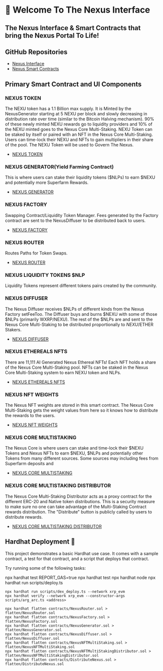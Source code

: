 # 🌌 Welcome To The Nexus Interface

## The Nexus Interface & Smart Contracts that bring the Nexus Portal To Life!

## GitHub Repositories
- [Nexus Interface](https://github.com/nexusportal/nexus-interface)
- [Nexus Smart Contracts](https://github.com/nexusportal/nexus-smartcontracts)

## Primary Smart Contract and UI Components

### NEXUS TOKEN
The NEXU token has a 1.1 Billion max supply. It is Minted by the NexusGenerator starting at 5 NEXU per block and slowly decreasing in distribution rate over time (similar to the Bitcoin Halving mechanism). 90% of these newly minted NEXU rewards go to liquidity providers and 10% of the NEXU minted goes to the Nexus Core Multi-Staking. NEXU Token can be staked by itself or paired with an NFT in the Nexus Core Multi-Staking. Users can time-lock their NEXU and NFTs to gain multipliers in their share of the pool. The NEXU Token will be used to Govern The Nexus.
- [NEXUS TOKEN](https://github.com/nexusportal/nexus-smartcontracts/blob/main/contracts/NexusToken.sol)

### NEXUS GENERATOR(Yield Farming Contract)
This is where users can stake their liquidity tokens ($NLPs) to earn $NEXU and potentially more Superfarm Rewards.
- [NEXUS GENERATOR](https://github.com/nexusportal/nexus-smartcontracts/blob/main/contracts/NexusGenerator.sol)

### NEXUS FACTORY
Swapping Contract/Liquidity Token Manager. Fees generated by the Factory contract are sent to the NexusDiffuser to be distributed back to users.
- [NEXUS FACTORY](https://github.com/nexusportal/nexus-smartcontracts/blob/main/contracts/NexusFactory.sol)

### NEXUS ROUTER
Routes Paths for Token Swaps.
- [NEXUS ROUTER](https://github.com/nexusportal/nexus-smartcontracts/blob/main/contracts/NexusRouter.sol)

### NEXUS LIQUIDITY TOKENS $NLP
Liquidity Tokens represent different tokens pairs created by the community.

### NEXUS DIFFUSER
The Nexus Diffuser receives $NLPs of different kinds from the Nexus Factory setFeeToo. The Diffuser buys and burns $NEXU with some of those $NLPs (primarily WXRP/NEXU). The rest of the $NLPs are and sent to the Nexus Core Multi-Staking to be distributed proportionally to $NEXU/$ETHER Stakers.
- [NEXUS DIFFUSER](https://github.com/nexusportal/nexus-smartcontracts/blob/main/contracts/NexusDiffuser.sol)

### NEXUS ETHEREALS NFTS
There are 11,111 AI Generated Nexus Ethereal NFTs! Each NFT holds a share of the Nexus Core Multi-Staking pool. NFTs can be staked in the Nexus Core Multi-Staking system to earn NEXU token and NLPs.
- [NEXUS ETHEREALS NFTS](https://github.com/nexusportal/nexus-smartcontracts/blob/main/contracts/NexusNFT.sol)

### NEXUS NFT WEIGHTS
The Nexus NFT weights are stored in this smart contract. The Nexus Core Multi-Staking gets the weight values from here so it knows how to distribute the rewards to the users.
- [NEXUS NFT WEIGHTS](https://github.com/nexusportal/nexus-smartcontracts/blob/main/contracts/NexusNFTWeight.sol)

### NEXUS CORE MULTISTAKING
The Nexus Core is where users can stake and time-lock their $NEXU Tokens and Nexus NFTs to earn $NEXU, $NLPs and potentially other Tokens from many different sources. Some sources may including fees from Superfarm deposits and
- [NEXUS CORE MULTISTAKING](https://github.com/nexusportal/nexus-smartcontracts/blob/main/contracts/NexusNFTMultiStaking.sol)

### NEXUS CORE MULTISTAKING DISTRIBUTOR
The Nexus Core Multi-Staking Distributor acts as a proxy contract for the different ERC-20 and Native token distributions. This is a security measure to make sure no one can take advantage of the Multi-Staking Contract rewards distribution. The "Distribute" button is publicly called by users to distribute rewards.
- [NEXUS CORE MULTISTAKING DISTRIBUTOR](https://github.com/nexusportal/nexus-smartcontracts/blob/main/contracts/NexusNFTMultiStakingDistributor.sol)

 
## Hardhat Deployment 🚀

This project demonstrates a basic Hardhat use case. It comes with a sample contract, a test for that contract, and a script that deploys that contract.

Try running some of the following tasks:

npx hardhat test
REPORT_GAS=true npx hardhat test
npx hardhat node
npx hardhat run scripts/deploy.ts
```
npx hardhat run scripts/dex_deploy.ts --network xrp_evm
npx hardhat verify --network xrp_evm --constructor-args scripts/arg_arc.ts <address> 

npx hardhat flatten contracts/NexusRouter.sol > flatten/NexusRouter.sol
npx hardhat flatten contracts/NexusFactory.sol > flatten/NexusFactory.sol
npx hardhat flatten contracts/NexusGenerator.sol > flatten/NexusGenerator.sol
npx hardhat flatten contracts/NexusDiffuser.sol > flatten/NexusDiffuser.sol
npx hardhat flatten contracts/NexusNFTMultiStaking.sol > flatten/NexusNFTMultiStaking.sol
npx hardhat flatten contracts/NexusNFTMultiStakingDistributor.sol > flatten/NexusNFTMultiStakingDistributor.sol
npx hardhat flatten contracts/DistributeNexus.sol > flatten/DistributeNexus.sol

